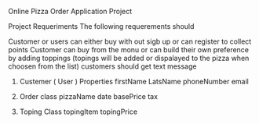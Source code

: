 Online Pizza Order Application Project

 Project Requeriments
 The following requerements should 
 
  Customer or users can either buy with out sigb up or can register to collect points 
  Customer can buy from the monu or can build their own preference by adding toppings
  (topings will be added or dispalayed to the pizza when choosen from  the list)
  customers should get text message 
  
  
  1. Custemer ( User )
    Properties
     firstName
     LatsName
     phoneNumber
     email
     
     
 2. Order class
    pizzaName
    date 
    basePrice
    tax

 3. Toping Class
    topingItem
    topingPrice
    
    
    